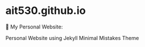 # ait530.github.io
:triangular_ruler: My Personal Website:

Personal Website using Jekyll Minimal Mistakes Theme
